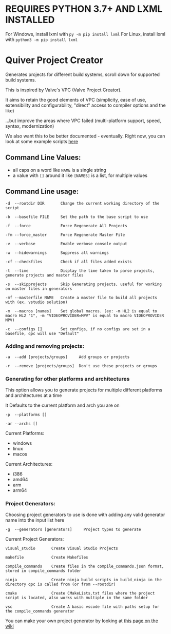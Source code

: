 # REQUIRES PYTHON 3.7+ AND LXML INSTALLED
For Windows, install lxml with `py -m pip install lxml`
For Linux, install lxml with `python3 -m pip install lxml`

# Quiver Project Creator

Generates projects for different build systems, scroll down for supported build systems.

This is inspired by Valve's VPC (Valve Project Creator).

It aims to retain the good elements of VPC (simplicity, ease of use, extensibility and configurability, "direct" access to compiler options and the like)

...but improve the areas where VPC failed (multi-platform support, speed, syntax, modernization)

We also want this to be better documented - eventually. Right now, you can look at some example scripts [here](https://github.com/Demez/demez_asw_base/tree/master/_qpc_scripts)

## Command Line Values:
 - all caps on a word like `NAME` is a single string
 - a value with `[]` around it like `[NAMES]` is a list, for multiple values

## Command Line usage:

```
-d  --rootdir DIR       Change the current working directory of the script

-b  --basefile FILE     Set the path to the base script to use

-f  --force             Force Regenerate All Projects

-fm --force_master      Force Regenerate Master File

-v  --verbose           Enable verbose console output

-w  --hidewarnings      Suppress all warnings

-cf --checkfiles        Check if all files added exists

-t  --time              Display the time taken to parse projects, generate projects and master files

-s  --skipprojects      Skip Generating projects, useful for working on master files in generators

-mf --masterfile NAME   Create a master file to build all projects with (ex. vstudio solution)

-m  --macros [names]    Set global macros. (ex: -m HL2 is equal to macro HL2 "1", -m "VIDEOPROVIDER=MPV" is equal to macro VIDEOPROVIDER MPV)

-c  --configs []        Set configs, if no configs are set in a basefile, qpc will use "Default"
```

### Adding and removing projects:

```
-a  --add [projects/groups]     Add groups or projects

-r  --remove [projects/groups]  Don't use these projects or groups
```

### Generating for other platforms and architectures

This option allows you to generate projects for multiple different platforms and architectures at a time

It Defaults to the current platform and arch you are on
```
-p  --platforms []

-ar --archs []
```
Current Platforms:
- windows
- linux
- macos

Current Architectures:
- i386
- amd64
- arm
- arm64

### Project Generators:

Choosing project generators to use is done with adding any valid generator name into the input list here

```
-g  --generators [generators]     Project types to generate
```

Current Project Generators:

```
visual_studio       Create Visual Studio Projects

makefile            Create Makefiles

compile_commands    Create files in the compile_commands.json format, stored in compile_commands folder

ninja               Create ninja build scripts in build_ninja in the directory qpc is called from (or from --rootdir)

cmake               Create CMakeLists.txt files where the project script is located, also works with multiple in the same folder

vsc                 Create A basic vscode file with paths setup for the compile_commands generator
```

You can make your own project generator by looking at [this page on the wiki](https://github.com/quiverteam/QuiverProjectCreator/wiki/Creating-your-own-generator)
